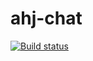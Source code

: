 # ahj-chat

[![Build status](https://ci.appveyor.com/api/projects/status/39rsmf69fmabvh2k?svg=true)](https://ci.appveyor.com/project/dmitry-izjurov/ahj-chat)